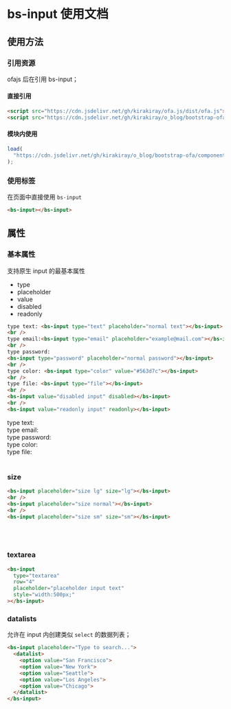 # bs-input 使用文档

## 使用方法

### 引用资源

ofajs 后在引用 bs-input；

#### 直接引用

```html
<script src="https://cdn.jsdelivr.net/gh/kirakiray/ofa.js/dist/ofa.js"></script>
<script src="https://cdn.jsdelivr.net/gh/kirakiray/o_blog/bootstrap-ofa/components/bs-input/bs-input.js"></script>
```

#### 模块内使用

```javascript
load(
  "https://cdn.jsdelivr.net/gh/kirakiray/o_blog/bootstrap-ofa/components/bs-input -p"
);
```

### 使用标签

在页面中直接使用 `bs-input`

```html
<bs-input></bs-input>
```

<code-run>
    <template>
        <codehead>
            <!-- 新建后会被放到顶部的内容 -->
            <!-- 不会被展示到代码显示上 -->
            <script src="https://cdn.jsdelivr.net/gh/kirakiray/ofa.js/dist/ofa.js"></script>
            <script src="{{dir}}/bs-input.js"></script>
        </codehead>
        <bs-input></bs-input>
    </template>
</code-run>

## 属性

### 基本属性

支持原生 input 的最基本属性

- type
- placeholder
- value
- disabled
- readonly

```html
type text: <bs-input type="text" placeholder="normal text"></bs-input>
<br />
type email:<bs-input type="email" placeholder="example@mail.com"></bs-input>
<br />
type password:
<bs-input type="password" placeholder="normal password"></bs-input>
<br />
type color: <bs-input type="color" value="#563d7c"></bs-input>
<br />
type file: <bs-input type="file"></bs-input>
<br />
<bs-input value="disabled input" disabled></bs-input>
<br />
<bs-input value="readonly input" readonly></bs-input>
```

type text: <bs-input type="text" placeholder="normal text"></bs-input>
<br>
type email:<bs-input type="email" placeholder="example@mail.com"></bs-input>
<br>
type password: <bs-input type="password" placeholder="normal password"></bs-input>
<br>
type color: <bs-input type="color" value="#563d7c"></bs-input>
<br>
type file: <bs-input type="file"></bs-input>
<br>
<bs-input value="disabled input" disabled></bs-input>
<br>
<bs-input value="readonly input" readonly></bs-input>

### size

```html
<bs-input placeholder="size lg" size="lg"></bs-input>
<br />
<bs-input placeholder="size normal"></bs-input>
<br />
<bs-input placeholder="size sm" size="sm"></bs-input>
```

<bs-input placeholder="size lg" size="lg"></bs-input>
<br>
<bs-input placeholder="size normal"></bs-input>
<br>
<bs-input placeholder="size sm" size="sm"></bs-input>

### textarea

```html
<bs-input
  type="textarea"
  row="4"
  placeholder="placeholder input text"
  style="width:500px;"
></bs-input>
```

<code-run>
    <template>
        <codehead>
            <!-- 新建后会被放到顶部的内容 -->
            <!-- 不会被展示到代码显示上 -->
            <script src="https://cdn.jsdelivr.net/gh/kirakiray/ofa.js/dist/ofa.js"></script>
            <script src="{{dir}}/bs-input.js"></script>
        </codehead>
      <bs-input type="textarea" row="4" placeholder="placeholder input text" style="width:500px;"></bs-input>
    </template>
</code-run>

### datalists

允许在 input 内创建类似 `select` 的数据列表；

```html
<bs-input placeholder="Type to search...">
  <datalist>
    <option value="San Francisco">
    <option value="New York">
    <option value="Seattle">
    <option value="Los Angeles">
    <option value="Chicago">
  </datalist>
</bs-input>
```

<bs-input placeholder="Type to search...">
  <datalist>
    <option value="San Francisco">
    <option value="New York">
    <option value="Seattle">
    <option value="Los Angeles">
    <option value="Chicago">
  </datalist>
</bs-input>

